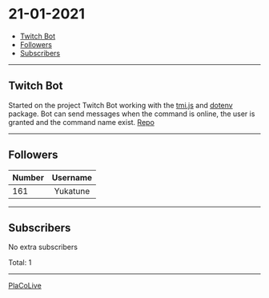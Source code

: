 # 21-01-2021

* [Twitch Bot](#twitch-bot)
* [Followers](#followers)
* [Subscribers](#subscribers)

---

## Twitch Bot
Started on the project Twitch Bot working with the [tmi.js](https://tmijs.com/) and [dotenv](https://github.com/motdotla/dotenv#readme) package.
Bot can send messages when the command is online, the user is granted and the command name exist. [Repo](https://github.com/PlaCoCommunity/PlaCoBot/tree/develop)

---

## Followers
| Number | Username |
| :--- | :----: |
| 161 | Yukatune |

---

## Subscribers
No extra subscribers

Total: 1

---

[PlaCoLive](https://www.twitch.tv/placolive)